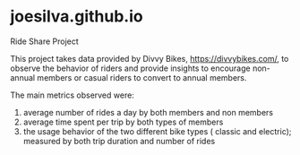 # joesilva.github.io
Ride Share Project

This project takes data provided by Divvy Bikes, https://divvybikes.com/, to observe the behavior of riders and provide insights to 
encourage non-annual members or casual riders to convert to annual members.

The main metrics observed were:
  1) average number of rides a day by both members and non members
  2) average time spent per trip by both types of members
  3) the usage behavior of the two different bike types ( classic and electric); measured by both trip duration and number of rides
